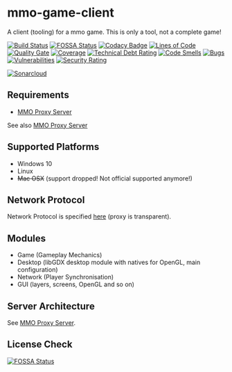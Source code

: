# mmo-game-client
A client (tooling) for a mmo game. This is only a tool, not a complete game!

[![Build Status](https://travis-ci.org/JuKu/mmo-game-client.svg?branch=master)](https://travis-ci.org/JuKu/mmo-game-client)
[![FOSSA Status](https://app.fossa.io/api/projects/git%2Bgithub.com%2FJuKu%2Fmmo-game-client.svg?type=shield)](https://app.fossa.io/projects/git%2Bgithub.com%2FJuKu%2Fmmo-game-client?ref=badge_shield)
[![Codacy Badge](https://api.codacy.com/project/badge/Grade/f6979387036a43ef907dc7a0e3352a63)](https://app.codacy.com/app/JuKu/mmo-game-client?utm_source=github.com&utm_medium=referral&utm_content=JuKu/mmo-game-client&utm_campaign=badger)
[![Lines of Code](https://sonarcloud.io/api/project_badges/measure?project=com.jukusoft%3Ammo-game-client&metric=ncloc)](https://sonarcloud.io/dashboard/index/com.jukusoft%3Ammo-game-client) 
[![Quality Gate](https://sonarcloud.io/api/project_badges/measure?project=com.jukusoft%3Ammo-game-client&metric=alert_status)](https://sonarcloud.io/dashboard/index/com.jukusoft%3Ammo-game-client) 
[![Coverage](https://sonarcloud.io/api/project_badges/measure?project=com.jukusoft%3Ammo-game-client&metric=coverage)](https://sonarcloud.io/dashboard/index/com.jukusoft%3Ammo-game-client) 
[![Technical Debt Rating](https://sonarcloud.io/api/project_badges/measure?project=com.jukusoft%3Ammo-game-client&metric=sqale_index)](https://sonarcloud.io/dashboard/index/com.jukusoft%3Ammo-game-client) 
[![Code Smells](https://sonarcloud.io/api/project_badges/measure?project=com.jukusoft%3Ammo-game-client&metric=code_smells)](https://sonarcloud.io/dashboard/index/com.jukusoft%3Ammo-game-client) 
[![Bugs](https://sonarcloud.io/api/project_badges/measure?project=com.jukusoft%3Ammo-game-client&metric=bugs)](https://sonarcloud.io/dashboard/index/com.jukusoft%3Ammo-game-client) 
[![Vulnerabilities](https://sonarcloud.io/api/project_badges/measure?project=com.jukusoft%3Ammo-game-client&metric=vulnerabilities)](https://sonarcloud.io/dashboard/index/com.jukusoft%3Ammo-game-client) 
[![Security Rating](https://sonarcloud.io/api/project_badges/measure?project=com.jukusoft%3Ammo-game-client&metric=security_rating)](https://sonarcloud.io/dashboard/index/com.jukusoft%3Ammo-game-client) 

[![Sonarcloud](https://sonarcloud.io/api/project_badges/quality_gate?project=com.jukusoft%3Ammo-game-client)](https://sonarcloud.io/dashboard/index/com.jukusoft%3Ammo-game-client)

## Requirements

  - [MMO Proxy Server](https://github.com/JuKu/mmo-proxy-server)
  
See also [MMO Proxy Server](https://github.com/JuKu/mmo-proxy-server)

## Supported Platforms

  - Windows 10
  - Linux
  - ~~Mac OSX~~ (support dropped! Not official supported anymore!)

## Network Protocol

Network Protocol is specified [here](https://github.com/JuKu/mmo-proxy-server) (proxy is transparent).

## Modules

  - Game (Gameplay Mechanics)
  - Desktop (libGDX desktop module with natives for OpenGL, main configuration)
  - Network (Player Synchronisation)
  - GUI (layers, screens, OpenGL and so on)
  
## Server Architecture

See [MMO Proxy Server](https://github.com/JuKu/mmo-proxy-server).

## License Check

[![FOSSA Status](https://app.fossa.io/api/projects/git%2Bgithub.com%2FJuKu%2Fmmo-game-client.svg?type=large)](https://app.fossa.io/projects/git%2Bgithub.com%2FJuKu%2Fmmo-game-client?ref=badge_large)
